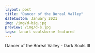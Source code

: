 ```yaml
---
layout: post
title: "Dancer of the Boreal Valley"
dateCustom: January 2021
img: /img/d-big.jpg
preview: /img/d-s.jpg
tags: fanart soulsborne featured
---
```


Dancer of the Boreal Valley - Dark Souls III